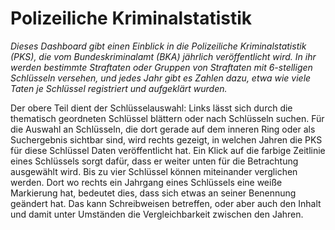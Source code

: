 # Polizeiliche Kriminalstatistik

*Dieses Dashboard gibt einen Einblick in die Polizeiliche Kriminalstatistik (PKS), die vom Bundeskriminalamt (BKA) jährlich veröffentlicht wird.*
*In ihr werden bestimmte Straftaten oder Gruppen von Straftaten mit 6-stelligen Schlüsseln versehen, und jedes Jahr gibt es Zahlen dazu, etwa wie viele Taten je Schlüssel registriert und aufgeklärt wurden.*

Der obere Teil dient der Schlüsselauswahl: Links lässt sich durch die thematisch geordneten Schlüssel blättern oder nach Schlüsseln suchen.
Für die Auswahl an Schlüsseln, die dort gerade auf dem inneren Ring oder als Suchergebnis sichtbar sind, wird rechts gezeigt, in welchen Jahren die PKS für diese Schlüssel Daten veröffentlicht hat.
Ein Klick auf die farbige Zeitlinie eines Schlüssels sorgt dafür, dass er weiter unten für die Betrachtung ausgewählt wird.
Bis zu vier Schlüssel können miteinander verglichen werden.
Dort wo rechts ein Jahrgang eines Schlüssels eine weiße Markierung hat, bedeutet dies, dass sich etwas an seiner Benennung geändert hat.
Das kann Schreibweisen betreffen, oder aber auch den Inhalt und damit unter Umständen die Vergleichbarkeit zwischen den Jahren.
